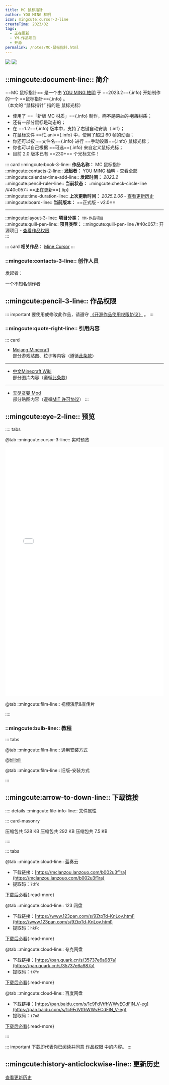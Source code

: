 ```yaml
---
title: MC 鼠标指针
author: YOU MING 柚明
icon: mingcute:cursor-3-line
createTime: 2023/02
tags:
  - 正在更新
  - YM-作品项目
  - 开源
permalink: /notes/MC-鼠标指针.html
---
```


![](/rc/sbzz.png#light)
![](/rc/sbzz-dark.png#dark)

## ::mingcute:document-line:: 简介

==MC 鼠标指针== 是一个由 [YOU MING 柚明](/notes/更多/工作室.html#you-ming-柚明) 于 ==2023.2=={.info} 开始制作的一个 ==鼠标指针=={.info} 。  
（本文的 “鼠标指针” 指的是 鼠标光标）

- 使用了 ==「新版 MC 材质」=={.info} 制作，~~而不是网上的 老版材质~~；
- 还有一部分鼠标是动态的；
- 在 ==1.2=={.info} 版本中，支持了右键自动安装（.inf）；
- 在鼠标文件 ==忙.ani=={.info} 中，使用了超过 60 帧的动画；
- 你还可以按 ==文件名=={.info}  进行 ==手动设置=={.info} 鼠标光标；
- 你也可以自己根据 ==可选=={.info} 来自定义鼠标光标；
- 目前 2.0 版本已有 ==230+== 个光标文件！

::: card
::mingcute:book-3-line:: **作品名称：** MC 鼠标指针  
::mingcute:contacts-2-line:: **发起者：** YOU MING 柚明 - [查看全部](#创作人员)  
::mingcute:calendar-time-add-line:: **发起时间：** *2023.2*  
::mingcute:pencil-ruler-line:: **当前状态：** ::mingcute:check-circle-line /#40c057:: ==正在更新=={.tip}  
::mingcute:time-duration-line:: **上次更新时间：** *2025.2.06* - [查看更新历史](#更新历史)  
::mingcute:board-line:: **当前版本：** ==正式版 - v2.0==

---

::mingcute:layout-3-line:: **项目分类：** `YM-作品项目`  
::mingcute:quill-pen-line:: **项目类型：** ::mingcute:quill-pen-line /#40c057:: 开源项目 - [查看作品权限](#作品权限)  
:::

::: card
**相关作品：** [Mine Cursor](/notes/Mine-Cursor.html)
:::

### ::mingcute:contacts-3-line:: 创作人员

发起者：

<LinkCard title="YOU MING 柚明" icon="/rc/ym-ys.png" href="/notes/更多/工作室.html#you-ming-柚明">一个不知名创作者</LinkCard>

## ::mingcute:pencil-3-line:: 作品权限

::: important 要使用或修改此作品，请遵守 [《开源作品使用权限协议》](/notes/协议/开源.html) 。
:::

### ::mingcute:quote-right-line:: 引用内容

::: card
- [Mojang Minecraft](https://www.minecraft.net/)  
  部分游戏贴图、粒子等内容（遵循[此条款](https://www.minecraft.net/usage-guidelines)）
---
- [中文Minecraft Wiki](https://zh.minecraft.wiki/)  
  部分图片内容（遵循[此条款](https://zh.minecraft.wiki/w/Minecraft_Wiki:%E8%BD%AC%E8%BD%BD%E9%A1%BB%E7%9F%A5)）
---
- [无尽贪婪 Mod](https://www.mcmod.cn/class/505.html)  
  部分贴图内容（遵循[MIT 许可协议](https://bbs.mcmod.cn/forum.php?mod=viewthread&tid=615&page=63&ordertype=1#pid31760)）
:::

## ::mingcute:eye-2-line:: 预览

:::: tabs

@tab ::mingcute:cursor-3-line:: 实时预览

<iframe src="/rc/鼠标样式预览.html" width="100%" height="790px" frameborder="0"></iframe>

@tab ::mingcute:film-line:: 视频演示&宣传片

<LinkCard title="哔哩哔哩" icon="mingcute:bilibili-fill" href="https://space.bilibili.com/1337092956/lists/5398777"></LinkCard>

::::

### ::mingcute:bulb-line:: 教程

::: tabs

@tab ::mingcute:film-line:: 通用安装方式

<LinkCard title="哔哩哔哩-链接" icon="mingcute:bilibili-fill" href="https://www.bilibili.com/video/BV1EJegeBERB"></LinkCard>

@[bilibili](BV1EJegeBERB)

@tab ::mingcute:film-line:: 旧版-安装方式

<LinkCard title="哔哩哔哩-链接" icon="mingcute:bilibili-fill" href="https://www.bilibili.com/video/BV1EJegeBERB"></LinkCard>

:::

## ::mingcute:arrow-to-down-line:: 下载链接

:::: details ::mingcute:file-info-line:: 文件属性

::: card-masonry

<Card title="v2.0-鼠标光标.7z" icon="mingcute:file-zip-line"><Badge text="安全" type="tip" />
  压缩包共 528 KB
</Card>
<Card title="v1.8-鼠标光标.7z" icon="mingcute:file-zip-line"><Badge text="安全" type="tip" />
  压缩包共 292 KB
</Card>
<Card title="v1.3-鼠标光标.7z" icon="mingcute:file-zip-line"><Badge text="安全" type="tip" />
  压缩包共 7.5 KB
</Card>

::::

::: tabs

@tab ::mingcute:cloud-line:: 蓝奏云

- 下载链接：[https://mclanzou.lanzouo.com/b002u3f1ra](https://mclanzou.lanzouo.com/b002u3f1ra)
- 提取码：`7dfd`

[下载后必看](/notes/更多/必看.html){.read-more}

@tab ::mingcute:cloud-line:: 123 网盘

- 下载链接：[https://www.123pan.com/s/9ZtpTd-KnLov.html](https://www.123pan.com/s/9ZtpTd-KnLov.html)
- 提取码：`hkFc`

[下载后必看](/notes/更多/必看.html){.read-more}

@tab ::mingcute:cloud-line:: 夸克网盘

- 下载链接：[https://pan.quark.cn/s/35737e6a987a](https://pan.quark.cn/s/35737e6a987a)
- 提取码：`tXYn`

[下载后必看](/notes/更多/必看.html){.read-more}

@tab ::mingcute:cloud-line:: 百度网盘

- 下载链接：[https://pan.baidu.com/s/1c9FdVtfhWWvECdFlN_V-eg](https://pan.baidu.com/s/1c9FdVtfhWWvECdFlN_V-eg)
- 提取码：`i7o8`

[下载后必看](/notes/更多/必看.html){.read-more}

:::

::: important 下载即代表你已阅读并同意 [作品权限](#作品权限) 中的内容。
:::

## ::mingcute:history-anticlockwise-line:: 更新历史

[查看更新历史](/notes/更新历史/MC-鼠标指针.html)
